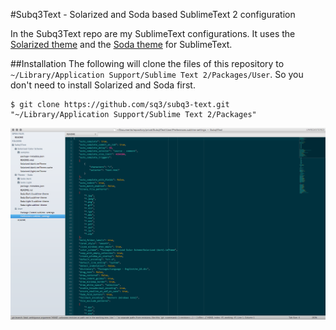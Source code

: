#Subq3Text - Solarized and Soda based SublimeText 2 configuration


In the Subq3Text repo are my SublimeText configurations. It uses the [Solarized theme](https://github.com/braver/Solarized) and the [Soda theme](https://github.com/buymeasoda/soda-theme) for SublimeText. 

##Installation
The following will clone the files of this repository to ```~/Library/Application Support/Sublime Text 2/Packages/User```. So you don't need to install Solarized and Soda first.
	
```
$ git clone https://github.com/sq3/subq3-text.git "~/Library/Application Support/Sublime Text 2/Packages"
```

![screenshot](https://raw.githubusercontent.com/sq3/Subq3-Text/master/subq3-text-screenshot.png)